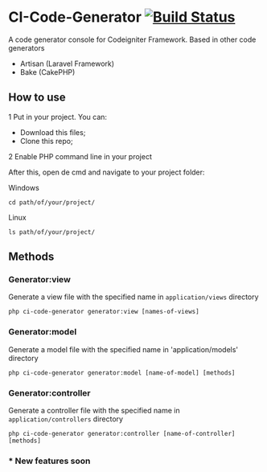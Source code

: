 CI-Code-Generator [![Build Status](https://travis-ci.org/willmendesneto/CI-Code-Generator.png?branch=master)](https://travis-ci.org/willmendesneto/CI-Code-Generator)
=================

A code generator console for Codeigniter Framework. Based in other code generators
* Artisan (Laravel Framework)
* Bake (CakePHP)

## How to use

1 Put in your project. You can:
* Download this files;
* Clone this repo;

2 Enable PHP command line in your project

After this, open de cmd and navigate to your project folder:

Windows

    cd path/of/your/project/

Linux

    ls path/of/your/project/


## Methods

### Generator:view

Generate a view file with the specified name in `application/views` directory

    php ci-code-generator generator:view [names-of-views]

### Generator:model

Generate a model file with the specified name in 'application/models' directory

    php ci-code-generator generator:model [name-of-model] [methods]

### Generator:controller

Generate a controller file with the specified name in `application/controllers` directory

    php ci-code-generator generator:controller [name-of-controller] [methods]

### * New features soon




